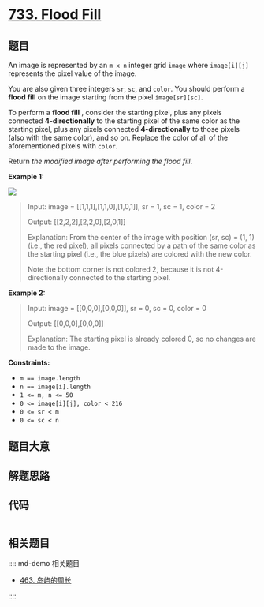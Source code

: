 # [733. Flood Fill](https://leetcode.com/problems/flood-fill)

## 题目

An image is represented by an `m x n` integer grid `image` where `image[i][j]`
represents the pixel value of the image.

You are also given three integers `sr`, `sc`, and `color`. You should perform
a **flood fill** on the image starting from the pixel `image[sr][sc]`.

To perform a **flood fill** , consider the starting pixel, plus any pixels
connected **4-directionally** to the starting pixel of the same color as the
starting pixel, plus any pixels connected **4-directionally** to those pixels
(also with the same color), and so on. Replace the color of all of the
aforementioned pixels with `color`.

Return _the modified image after performing the flood fill_.



**Example 1:**

![](https://assets.leetcode.com/uploads/2021/06/01/flood1-grid.jpg)

> Input: image = [[1,1,1],[1,1,0],[1,0,1]], sr = 1, sc = 1, color = 2
> 
> Output: [[2,2,2],[2,2,0],[2,0,1]]
> 
> Explanation: From the center of the image with position (sr, sc) = (1, 1) (i.e., the red pixel), all pixels connected by a path of the same color as the starting pixel (i.e., the blue pixels) are colored with the new color.
> 
> Note the bottom corner is not colored 2, because it is not 4-directionally connected to the starting pixel.

**Example 2:**

> Input: image = [[0,0,0],[0,0,0]], sr = 0, sc = 0, color = 0
> 
> Output: [[0,0,0],[0,0,0]]
> 
> Explanation: The starting pixel is already colored 0, so no changes are made to the image.

**Constraints:**

  * `m == image.length`
  * `n == image[i].length`
  * `1 <= m, n <= 50`
  * `0 <= image[i][j], color < 216`
  * `0 <= sr < m`
  * `0 <= sc < n`


## 题目大意

## 解题思路

## 代码

```javascript

```

## 相关题目

:::: md-demo 相关题目
- [463. 岛屿的周长](https://leetcode.com/problems/island-perimeter)

::::
